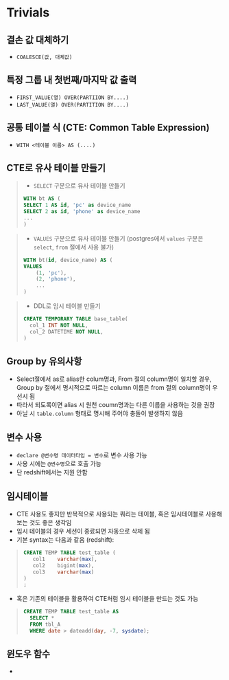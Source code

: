 # Trivials

## 결손 값 대체하기

- `COALESCE(값, 대체값)`

## 특정 그룹 내 첫번째/마지막 값 출력

- `FIRST_VALUE(열) OVER(PARTIION BY....)`
- `LAST_VALUE(열) OVER(PARTITION BY....)`

## 공통 테이블 식 (CTE: Common Table Expression)

- `WITH <테이블 이름> AS (....)`

## CTE로 유사 테이블 만들기
> - `SELECT` 구문으로 유사 테이블 만들기
> ```sql
> WITH bt AS (
> SELECT 1 AS id, 'pc' as device_name
> SELECT 2 as id, 'phone' as device_name
> ...
> )
> ```

> - `VALUES` 구분으로 유사 테이블 만들기 (postgres에서 `values` 구문은 `select`, `from` 절에서 사용 불가) 
> ```sql
> WITH bt(id, device_name) AS (
> VALUES
>     (1, 'pc'),
>     (2, 'phone'),
>     ...
> )
> ```

> -  DDL로 임시 테이블 만들기  
> ```sql
> CREATE TEMPORARY TABLE base_table(
>   col_1 INT NOT NULL,
>   col_2 DATETIME NOT NULL,
> )
> ```

## Group by 유의사항
- Select절에서 as로 alias한 colum명과, From 절의 column명이 일치할 경우, Group by 절에서 명시적으로 따르는 column 이름은 from 절의 column명이 우선시 됨
- 따라서 되도록이면 alias 시 원천 coumn명과는 다른 이름을 사용하는 것을 권장
- 아닐 시 `table.column` 형태로 명시해 주어야 충돌이 발생하지 않음

## 변수 사용
- `declare @변수명 데이터타입 = 변수`로 변수 사용 가능
- 사용 시에는 `@변수명`으로 호출 가능
- 단 redshift에서는 지원 안함

## 임시테이블
- CTE 사용도 좋지만 반복적으로 사용되는 쿼리는 테이블, 혹은 임시테이블로 사용해 보는 것도 좋은 생각임
- 임시 테이블의 경우 세션이 종료되면 자동으로 삭제 됨
- 기본 syntax는 다음과 같음 (redshift):
> ```sql
> CREATE TEMP TABLE test_table (
>    col1    varchar(max),
>    col2    bigint(max),
>    col3    varchar(max)
> )
> ;
> ```

- 혹은 기존의 테이블을 활용하여 CTE처럼 임시 테이블을 만드는 것도 가능
> ```sql
> CREATE TEMP TABLE test_table AS
>   SELECT *
>   FROM tbl_A
>   WHERE date > dateadd(day, -7, sysdate);
> ```

## 윈도우 함수
- 

